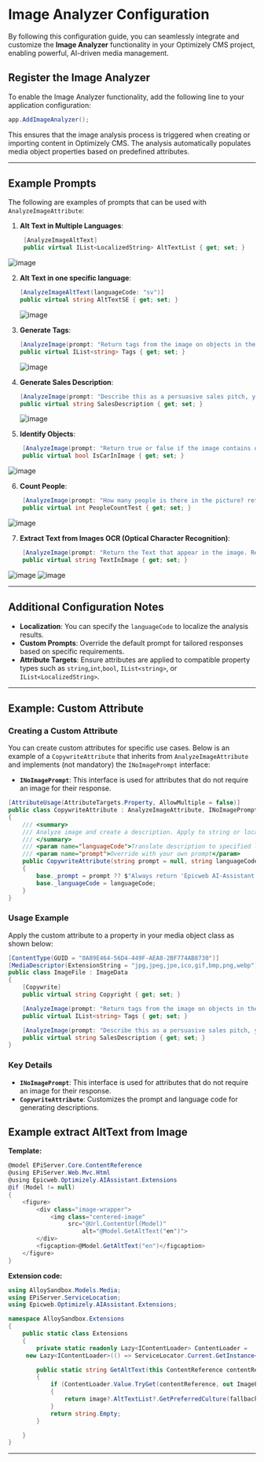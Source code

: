 # Image Analyzer Configuration

By following this configuration guide, you can seamlessly integrate and customize the **Image Analyzer** functionality in your Optimizely CMS project, enabling powerful, AI-driven media management.

## Register the Image Analyzer

To enable the Image Analyzer functionality, add the following line to your application configuration:

```csharp
app.AddImageAnalyzer();
```

This ensures that the image analysis process is triggered when creating or importing content in Optimizely CMS. The analysis automatically populates media object properties based on predefined attributes.

---


## Example Prompts
The following are examples of prompts that can be used with `AnalyzeImageAttribute`:

1. **Alt Text in Multiple Languages**:
   ```csharp
    [AnalyzeImageAltText]
    public virtual IList<LocalizedString> AltTextList { get; set; }
   ```

![image](https://github.com/user-attachments/assets/b7aeac9f-f05d-4cb8-9a36-7ff156148531)


2. **Alt Text in one specific language**:
   ```csharp
   [AnalyzeImageAltText(languageCode: "sv")]
   public virtual string AltTextSE { get; set; }
   ```

   ![image](https://github.com/user-attachments/assets/71ea9234-dbc3-4ff1-9a08-1ad8f1579ab8)


3. **Generate Tags**:
   ```csharp
   [AnalyzeImage(prompt: "Return tags from the image on objects in the picture. Return a comma-separated list.")]
   public virtual IList<string> Tags { get; set; }
   ```

   ![image](https://github.com/user-attachments/assets/1bda2d7b-cb51-4dfd-be53-2850335f53d9)


4. **Generate Sales Description**:
   ```csharp
   [AnalyzeImage(prompt: "Describe this as a persuasive sales pitch, you are selling a product.", languageCode: "en")]
   public virtual string SalesDescription { get; set; }
   ```

   ![image](https://github.com/user-attachments/assets/ff7b6a7b-d34e-49f3-9235-d4f9fd4429f8)


5. **Identify Objects**:
```csharp
    [AnalyzeImage(prompt: "Return true or false if the image contains one or more cars. Return true or false only.")]
    public virtual bool IsCarInImage { get; set; }
```
![image](https://github.com/user-attachments/assets/c25e79da-d87c-4304-81e4-8753c1e274cc)


6. **Count People**:
```csharp
    [AnalyzeImage(prompt: "How many people is there in the picture? return an int")]
    public virtual int PeopleCountTest { get; set; }
```

![image](https://github.com/user-attachments/assets/16462e18-3891-41ab-9fa5-82967ce4b835)


7. **Extract Text from Images OCR (Optical Character Recognition)**:
```csharp
    [AnalyzeImage(prompt: "Return the Text that appear in the image. Return in semi colon separated (;) text.")]
    public virtual string TextInImage { get; set; }
```

![image](https://github.com/user-attachments/assets/6556ce22-a79d-4eee-a59b-ce6a44acf7c4)
![image](https://github.com/user-attachments/assets/4bcafa11-9cea-42fc-bad0-1c0a5d30c292)


---

## Additional Configuration Notes

- **Localization**: You can specify the `languageCode` to localize the analysis results.
- **Custom Prompts**: Override the default prompt for tailored responses based on specific requirements.
- **Attribute Targets**: Ensure attributes are applied to compatible property types such as `string`,`int`,`bool`, `IList<string>`, or `IList<LocalizedString>`.

---

## Example: Custom Attribute

### Creating a Custom Attribute

You can create custom attributes for specific use cases. Below is an example of a `CopywriteAttribute` that inherits from `AnalyzeImageAttribute` and implements (not mandatory) the `INoImagePrompt` interface:

- **`INoImagePrompt`**: This interface is used for attributes that do not require an image for their response.

```csharp
[AttributeUsage(AttributeTargets.Property, AllowMultiple = false)]
public class CopywriteAttribute : AnalyzeImageAttribute, INoImagePrompt
{
    /// <summary>
    /// Analyze image and create a description. Apply to string or localized string properties.
    /// </summary>
    /// <param name="languageCode">Translate description to specified language. Default English</param>
    /// <param name="prompt">Override with your own prompt</param>
    public CopywriteAttribute(string prompt = null, string languageCode = null) : base(prompt, languageCode)
    {
        base._prompt = prompt ?? $"Always return 'Epicweb AI-Assistant'";
        base._languageCode = languageCode;
    }
}
```

### Usage Example
Apply the custom attribute to a property in your media object class as shown below:

```csharp
[ContentType(GUID = "0A89E464-56D4-449F-AEA8-2BF774AB8730")]
[MediaDescriptor(ExtensionString = "jpg,jpeg,jpe,ico,gif,bmp,png,webp")]
public class ImageFile : ImageData
{
    [Copywrite]
    public virtual string Copyright { get; set; }

    [AnalyzeImage(prompt: "Return tags from the image on objects in the picture. Return a comma-separated list.")]
    public virtual IList<string> Tags { get; set; }

    [AnalyzeImage(prompt: "Describe this as a persuasive sales pitch, you are selling a product.", languageCode: "en")]
    public virtual string SalesDescription { get; set; }
}
```

### Key Details
- **`INoImagePrompt`**: This interface is used for attributes that do not require an image for their response.
- **`CopywriteAttribute`**: Customizes the prompt and language code for generating descriptions.

## Example extract AltText from Image

**Template:** 

```csharp
@model EPiServer.Core.ContentReference
@using EPiServer.Web.Mvc.Html
@using Epicweb.Optimizely.AIAssistant.Extensions
@if (Model != null)
{
    <figure>
        <div class="image-wrapper">
            <img class="centered-image" 
                 src="@Url.ContentUrl(Model)" 
                     alt="@Model.GetAltText("en")">
        </div>
        <figcaption>@Model.GetAltText("en")</figcaption>
    </figure>
}
```

**Extension code:**
```csharp
using AlloySandbox.Models.Media;
using EPiServer.ServiceLocation;
using Epicweb.Optimizely.AIAssistant.Extensions;

namespace AlloySandbox.Extensions
{
    public static class Extensions
    {
        private static readonly Lazy<IContentLoader> ContentLoader =
     new Lazy<IContentLoader>(() => ServiceLocator.Current.GetInstance<IContentLoader>());

        public static string GetAltText(this ContentReference contentReference, string fallbackLang)
        {
            if (ContentLoader.Value.TryGet(contentReference, out ImageFile image))
            {
                return image?.AltTextList?.GetPreferredCulture(fallbackLang) ?? string.Empty;
            }
            return string.Empty;
        }

    }
}
```

---

